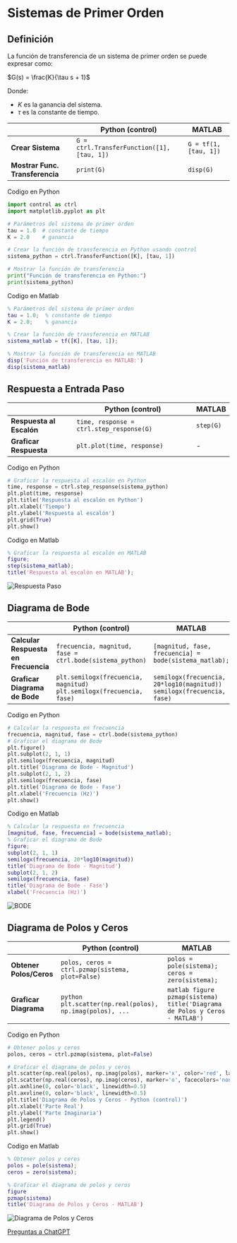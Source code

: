 # Sistemas de Primer Orden
## Definición
La función de transferencia de un sistema de primer orden se puede expresar como:

$G(s) = \frac{K}{\tau s + 1}$

Donde:
- $K$ es la ganancia del sistema.
- $\tau$ es la constante de tiempo.

|                          | Python (control)                                    | MATLAB               |
|--------------------------|-----------------------------------------------------|----------------------|
| **Crear Sistema**        | `G = ctrl.TransferFunction([1], [tau, 1])`         | `G = tf(1, [tau, 1])`|
| **Mostrar Func. Transferencia** | `print(G)`                                      | `disp(G)`            |

Codigo en Python
```python
import control as ctrl
import matplotlib.pyplot as plt

# Parámetros del sistema de primer orden
tau = 1.0  # constante de tiempo
K = 2.0    # ganancia

# Crear la función de transferencia en Python usando control
sistema_python = ctrl.TransferFunction([K], [tau, 1])

# Mostrar la función de transferencia
print("Función de transferencia en Python:")
print(sistema_python)
```

Codigo en Matlab
```matlab
% Parámetros del sistema de primer orden
tau = 1.0;  % constante de tiempo
K = 2.0;    % ganancia

% Crear la función de transferencia en MATLAB
sistema_matlab = tf([K], [tau, 1]);

% Mostrar la función de transferencia en MATLAB
disp('Función de transferencia en MATLAB:')
disp(sistema_matlab)
```

## Respuesta a Entrada Paso
|                          | Python (control)                                    | MATLAB               |
|--------------------------|-----------------------------------------------------|----------------------|
| **Respuesta al Escalón** | `time, response = ctrl.step_response(G)`           | `step(G)`            |
| **Graficar Respuesta**   | `plt.plot(time, response)`                         | - |

Codigo en Python
```python
# Graficar la respuesta al escalón en Python
time, response = ctrl.step_response(sistema_python)
plt.plot(time, response)
plt.title('Respuesta al escalón en Python')
plt.xlabel('Tiempo')
plt.ylabel('Respuesta al escalón')
plt.grid(True)
plt.show()
```

Codigo en Matlab
```matlab
% Graficar la respuesta al escalón en MATLAB
figure;
step(sistema_matlab);
title('Respuesta al escalón en MATLAB');
```
![Respuesta Paso](Graph/RespuestaPaso.png)

## Diagrama de Bode
|                          | Python (control)                                    | MATLAB               |
|--------------------------|-----------------------------------------------------|----------------------|
| **Calcular Respuesta en Frecuencia** | `frecuencia, magnitud, fase = ctrl.bode(sistema_python)` | `[magnitud, fase, frecuencia] = bode(sistema_matlab);` |
| **Graficar Diagrama de Bode** | ```plt.semilogx(frecuencia, magnitud)```<br>```plt.semilogx(frecuencia, fase)``` | ```semilogx(frecuencia, 20*log10(magnitud))```<br>```semilogx(frecuencia, fase)``` |

Codigo en Python
```python
# Calcular la respuesta en frecuencia
frecuencia, magnitud, fase = ctrl.bode(sistema_python)
# Graficar el diagrama de Bode
plt.figure()
plt.subplot(2, 1, 1)
plt.semilogx(frecuencia, magnitud)
plt.title('Diagrama de Bode - Magnitud')
plt.subplot(2, 1, 2)
plt.semilogx(frecuencia, fase)
plt.title('Diagrama de Bode - Fase')
plt.xlabel('Frecuencia (Hz)')
plt.show()
```

Codigo en Matlab
```matlab
% Calcular la respuesta en frecuencia
[magnitud, fase, frecuencia] = bode(sistema_matlab);
% Graficar el diagrama de Bode
figure;
subplot(2, 1, 1)
semilogx(frecuencia, 20*log10(magnitud))
title('Diagrama de Bode - Magnitud')
subplot(2, 1, 2)
semilogx(frecuencia, fase)
title('Diagrama de Bode - Fase')
xlabel('Frecuencia (Hz)')
```
![BODE](Graph/Bode.png)

## Diagrama de Polos y Ceros
|                          | Python (control)                                    | MATLAB               |
|--------------------------|-----------------------------------------------------|----------------------|
| **Obtener Polos/Ceros**| `polos, ceros = ctrl.pzmap(sistema, plot=False)`             | `polos = pole(sistema); ceros = zero(sistema);` |
| **Graficar Diagrama**  | ```python plt.scatter(np.real(polos), np.imag(polos), ...``` | ```matlab figure pzmap(sistema) title('Diagrama de Polos y Ceros - MATLAB')``` |

Codigo en Python
```python
# Obtener polos y ceros
polos, ceros = ctrl.pzmap(sistema, plot=False)

# Graficar el diagrama de polos y ceros
plt.scatter(np.real(polos), np.imag(polos), marker='x', color='red', label='Polos')
plt.scatter(np.real(ceros), np.imag(ceros), marker='o', facecolors='none', edgecolors='blue', label='Ceros')
plt.axhline(0, color='black', linewidth=0.5)
plt.axvline(0, color='black', linewidth=0.5)
plt.title('Diagrama de Polos y Ceros - Python (control)')
plt.xlabel('Parte Real')
plt.ylabel('Parte Imaginaria')
plt.legend()
plt.grid(True)
plt.show()
```

Codigo en Matlab
```matlab
% Obtener polos y ceros
polos = pole(sistema);
ceros = zero(sistema);

% Graficar el diagrama de polos y ceros
figure
pzmap(sistema)
title('Diagrama de Polos y Ceros - MATLAB')
```
![Diagrama de Polos y Ceros](Graph/DiagramaPolosCeros.png)

[Preguntas a ChatGPT](ChatGPT.md)
